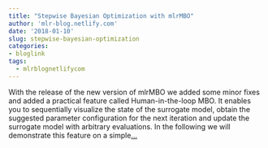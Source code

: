 ```yaml
---
title: "Stepwise Bayesian Optimization with mlrMBO"
author: 'mlr-blog.netlify.com'
date: '2018-01-10'
slug: stepwise-bayesian-optimization
categories:
- bloglink
tags:
  - mlrblognetlifycom
---
```


With the release of the new version of mlrMBO we added some minor fixes and added a practical feature called Human-in-the-loop MBO. It enables you to sequentially visualize the state of the surrogate model, obtain the suggested parameter configuration for the next iteration and update the surrogate model with arbitrary evaluations. In the following we will demonstrate this feature on a simple[... <i class="fas fa-external-link-alt"></i>](https://mlr-blog.netlify.com/post/2018-01-10-stepwise-bayesian-optimization-with-mlrmbo/)

